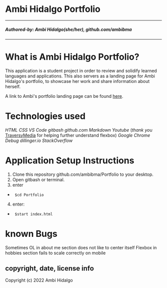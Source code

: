 # Ambi Hidalgo Portfolio #
___
##### Authored-by: Ambi Hidalgo(she/her), github.com/ambibma ######

___

# What is Ambi Hidalgo Portfolio?

This application is a student project in order to review and solidify learned languages and applications. This also servers as a landing page for Ambi Hidalgo's portfolio, to showcase her work and share information about herself.

A link to Ambi's portfolio landing page can be found [here](https://ambibma.github.io/Portfolio).

# Technologies used #
_HTML_
_CSS_
_VS Code_
_gitbash_
_github.com_
_Markdown_
_Youtube_ (_thank you_ [TraversyMedia](https://www.youtube.com/c/TraversyMedia) for helping further understand flexbox) 
_Google Chrome Debug_
_dillinger.io_
_StackOverflow_
# Application Setup Instructions #
1. Clone this repository github.com/ambibma/Portfolio to your desktop.
2. Open gitbash or terminal.
3. enter 
*      $cd Portfolio
4. enter: 
*      $start index.html

# known Bugs #
Sometimes OL in about me section does not like to center itself
Flexbox in hobbies section fails to scale correctly on mobile
## copyright, date, license info ##
Copyright (c) 2022 Ambi Hidalgo
